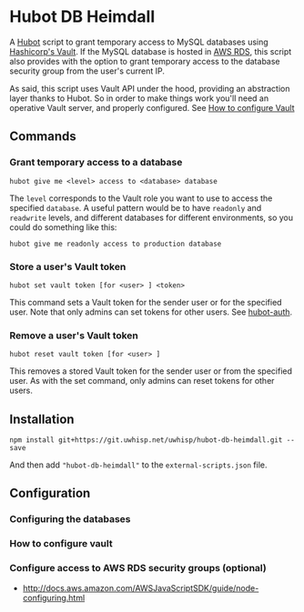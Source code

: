 # Hubot DB Heimdall

A [Hubot](https://hubot.github.com/) script to grant temporary access to MySQL databases using [Hashicorp's Vault](https://vaultproject.io). If the MySQL database is hosted in [AWS RDS](http://aws.amazon.com/rds/), this script also provides with the option to grant temporary access to the database security group from the user's current IP.

As said, this script uses Vault API under the hood, providing an abstraction layer thanks to Hubot. So in order to make things work you'll need an operative Vault server, and properly configured. See [How to configure Vault](#how-to-configure-vault)

## Commands

### Grant temporary access to a database

`hubot give me <level> access to <database> database`

The `level` corresponds to the Vault role you want to use to access the specified `database`. A useful pattern would be to have `readonly` and `readwrite` levels, and different databases for different environments, so you could do something like this:

`hubot give me readonly access to production database`

### Store a user's Vault token

`hubot set vault token [for <user> ] <token>`

This command sets a Vault token for the sender user or for the specified user. Note that only admins can set tokens for other users. See [hubot-auth](https://github.com/hubot-scripts/hubot-auth).

### Remove a user's Vault token

`hubot reset vault token [for <user> ]`

This removes a stored Vault token for the sender user or from the specified user. As with the set command, only admins can reset tokens for other users.

## Installation

`npm install git+https://git.uwhisp.net/uwhisp/hubot-db-heimdall.git --save`

And then add `"hubot-db-heimdall"` to the `external-scripts.json` file.

## Configuration

### Configuring the databases

### How to configure vault

### Configure access to AWS RDS security groups (optional)

- http://docs.aws.amazon.com/AWSJavaScriptSDK/guide/node-configuring.html


